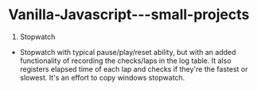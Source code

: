 # Vanilla-Javascript---small-projects

1. Stopwatch
- Stopwatch with typical pause/play/reset ability, but with an added functionality of recording the checks/laps in the log table. It also registers elapsed time of each lap and checks if they're the fastest or slowest. It's an effort to copy windows stopwatch.
